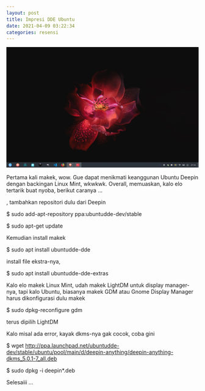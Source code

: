 ```yaml
---
layout: post
title: Impresi DDE Ubuntu
date: 2021-04-09 03:22:34
categories: resensi
---
```

<img src='static/deepin-ss.png' />
<p>Pertama kali makek, wow. Gue dapat menikmati keanggunan Ubuntu Deepin dengan backingan Linux Mint, wkwkwk. Overall, memuaskan, kalo elo tertarik buat nyoba, berikut caranya …</p><p>, tambahkan repositori dulu dari Deepin</p><p>$ sudo add-apt-repository ppa:ubuntudde-dev/stable</p><p>$ sudo apt-get update</p><p>Kemudian install makek&nbsp;</p><p>$ sudo apt install ubuntudde-dde</p><p>install file ekstra-nya,</p><p>$ sudo apt install ubuntudde-dde-extras</p><p>Kalo elo makek Linux Mint, udah makek LightDM untuk display manager-nya, tapi kalo Ubuntu, biasanya makek GDM atau Gnome Display Manager harus dikonfigurasi dulu makek&nbsp;</p><p>$ sudo dpkg-reconfigure gdm</p><p>terus dipilih LightDM</p><p>Kalo misal ada error, kayak dkms-nya gak cocok, coba gini</p><p>$ wget <a href="http://ppa.launchpad.net/ubuntudde-dev/stable/ubuntu/pool/main/d/deepin-anything/deepin-anything-dkms_5.0.1-7_all.deb">http://ppa.launchpad.net/ubuntudde-dev/stable/ubuntu/pool/main/d/deepin-anything/deepin-anything-dkms_5.0.1-7_all.deb</a></p><p>$ sudo dpkg -i deepin*.deb</p><p>Selesaiii …</p><p>&nbsp;</p>
